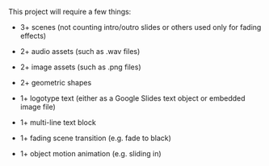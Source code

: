 This project will require a few things:

- 3+ scenes (not counting intro/outro slides or others used only for fading effects)
    
- 2+ audio assets (such as .wav files)
- 2+ image assets (such as .png files)
- 2+ geometric shapes
- 1+ logotype text (either as a Google Slides text object or embedded image file)
- 1+ multi-line text block
- 1+ fading scene transition (e.g. fade to black)
- 1+ object motion animation (e.g. sliding in)
